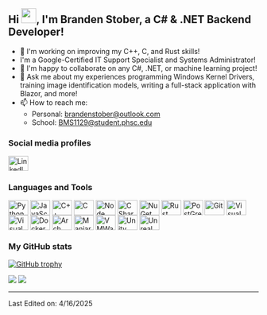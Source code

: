 ## Hi <img src="https://raw.githubusercontent.com/iampavangandhi/iampavangandhi/master/gifs/Hi.gif" width="30px">, I'm Branden Stober, a C# & .NET Backend Developer!

- 🏢 I'm working on improving my C++, C, and Rust skills!
- I'm a Google-Certified IT Support Specialist and Systems Administrator!
- 👯 I'm happy to collaborate on any C#, .NET, or machine learning project!
- 💬 Ask me about my experiences programming Windows Kernel Drivers, training image identification models, writing a full-stack application with Blazor, and more!
- 📫 How to reach me: 
     - Personal: brandenstober@outlook.com
     - School: BMS1129@student.phsc.edu

### Social media profiles
<p align="left">
<a href="https://www.linkedin.com/in/branden-stober-1859412a7/"><img align="center" src="https://cdn.jsdelivr.net/npm/simple-icons@3.0.1/icons/linkedin.svg" alt="LinkedIn profile" height="30" width="40" /></a>
</p>

### Languages and Tools
<p align="left">
<img align="center" src="https://cdn.jsdelivr.net/npm/simple-icons@3.0.1/icons/python.svg" alt="Python" height="30" width="40" />
<img align="center" src="https://cdn.jsdelivr.net/npm/simple-icons@3.0.1/icons/javascript.svg" alt="JavaScript" height="30" width="40" />
<img align="center" src="https://cdn.jsdelivr.net/npm/simple-icons@3.0.1/icons/cplusplus.svg" alt="C++" height="30" width="40" />
<img align="center" src="https://cdn.jsdelivr.net/npm/simple-icons@3.0.1/icons/c.svg" alt="C" height="30" width="40" />
<img align="center" src="https://cdn.jsdelivr.net/npm/simple-icons@3.0.1/icons/node-dot-js.svg" alt="Node" height="30" width="40" />
<img align="center" src="https://cdn.jsdelivr.net/npm/simple-icons@3.0.1/icons/csharp.svg" alt="C Sharp" height="30" width="40" />
<img align="center" src="https://cdn.jsdelivr.net/npm/simple-icons@3.0.1/icons/nuget.svg" alt="NuGet Package Manager" height="30" width="40" />
<img align="center" src="https://cdn.jsdelivr.net/npm/simple-icons@3.0.1/icons/rust.svg" alt="Rust" height="30" width="40" />
<img align="center" src="https://cdn.jsdelivr.net/npm/simple-icons@3.0.1/icons/postgresql.svg" alt="PostGreSQL" height="30" width="40" />
<img align="center" src="https://cdn.jsdelivr.net/npm/simple-icons@3.0.1/icons/git.svg" alt="Git" height="30" width="40" />
<img align="center" src="https://cdn.jsdelivr.net/npm/simple-icons@3.0.1/icons/visualstudio.svg" alt="Visual Studio" height="30" width="40" />
<img align="center" src="https://cdn.jsdelivr.net/npm/simple-icons@3.0.1/icons/visualstudiocode.svg" alt="Visual Studio Code" height="30" width="40" />
<img align="center" src="https://cdn.jsdelivr.net/npm/simple-icons@3.0.1/icons/docker.svg" alt="Docker" height="30" width="40" />
<img align="center" src="https://cdn.jsdelivr.net/npm/simple-icons@3.0.1/icons/archlinux.svg" alt="Arch Linux" height="30" width="40" />
<img align="center" src="https://cdn.jsdelivr.net/npm/simple-icons@3.0.1/icons/manjaro.svg" alt="Manjaro Linux" height="30" width="40" />
<img align="center" src="https://cdn.jsdelivr.net/npm/simple-icons@3.0.1/icons/vmware.svg" alt="VMWare" height="30" width="40" />
<img align="center" src="https://cdn.jsdelivr.net/npm/simple-icons@3.0.1/icons/unity.svg" alt="Unity" height="30" width="40" />
<img align="center" src="https://cdn.jsdelivr.net/npm/simple-icons@3.0.1/icons/unrealengine.svg" alt="Unreal Engine" height="30" width="40" />
</p>

### My GitHub stats 

[![GitHub trophy](https://github-profile-trophy.vercel.app/?username=brandenstoberreal)](https://github.com/ryo-ma/github-profile-trophy)

<img src="https://github-readme-stats.vercel.app/api?username=brandenstoberreal&count_private=true&show_icons=true" />

<img src="https://github-readme-stats.vercel.app/api/top-langs/?username=brandenstoberreal&layout=compact" />

-----

Last Edited on: 4/16/2025
